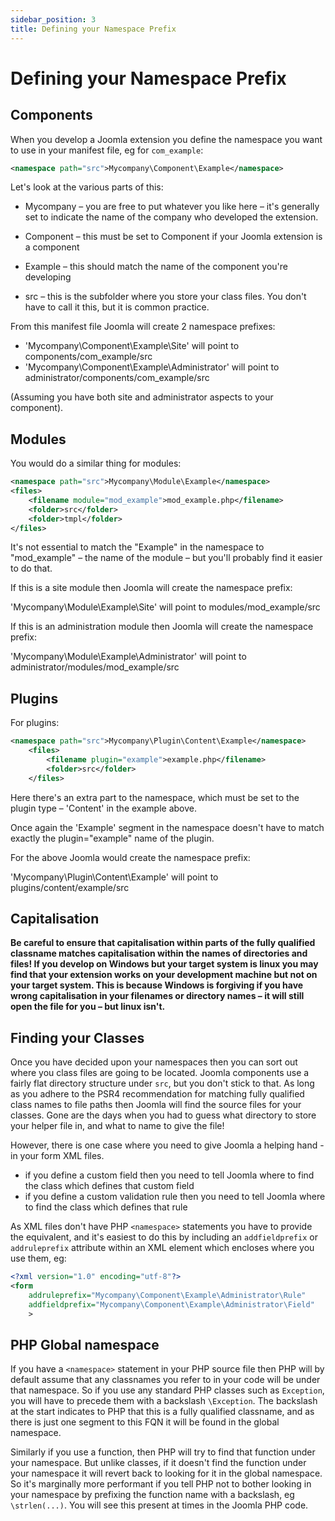 ```yaml
---
sidebar_position: 3
title: Defining your Namespace Prefix
---
```

# Defining your Namespace Prefix
## Components
When you develop a Joomla extension you define the namespace you want to use in your manifest file, eg for `com_example`:
```xml
<namespace path="src">Mycompany\Component\Example</namespace>
```
Let's look at the various parts of this:

- Mycompany – you are free to put whatever you like here – it's generally set to indicate the name of the company who developed the extension.

- Component – this must be set to Component if your Joomla extension is a component

- Example – this should match the name of the component you're developing

- src – this is the subfolder where you store your class files. You don't have to call it this, but it is common practice.

From this manifest file Joomla will create 2 namespace prefixes:

- 'Mycompany\Component\Example\Site\' will point to components/com_example/src
- 'Mycompany\Component\Example\Administrator\' will point to administrator/components/com_example/src

(Assuming you have both site and administrator aspects to your component).
## Modules
You would do a similar thing for modules:
```xml
<namespace path="src">Mycompany\Module\Example</namespace>
<files>
	<filename module="mod_example">mod_example.php</filename>
	<folder>src</folder>
	<folder>tmpl</folder>
</files>
```
It's not essential to match the "Example" in the namespace to "mod_example" – the name of the module – but you'll probably find it easier to do that. 

If this is a site module then Joomla will create the namespace prefix:

'Mycompany\Module\Example\Site\' will point to modules/mod_example/src

If this is an administration module then Joomla will create the namespace prefix:

'Mycompany\Module\Example\Administrator\' will point to administrator/modules/mod_example/src
## Plugins
For plugins:
```xml
<namespace path="src">Mycompany\Plugin\Content\Example</namespace>
	<files>
		<filename plugin="example">example.php</filename>
		<folder>src</folder>
	</files>
```
Here there's an extra part to the namespace, which must be set to the plugin type – 'Content' in the example above. 

Once again the 'Example' segment in the namespace doesn't have to match exactly the plugin="example" name of the plugin.

For the above Joomla would create the namespace prefix:

'Mycompany\Plugin\Content\Example\' will point to plugins/content/example/src

## Capitalisation 
**Be careful to ensure that capitalisation within parts of the fully qualified classname matches capitalisation within the names of directories and files! If you develop on Windows but your target system is linux you may find that your extension works on your development machine but not on your target system. This is because Windows is forgiving if you have wrong capitalisation in your filenames or directory names – it will still open the file for you – but linux isn't.**

## Finding your Classes
Once you have decided upon your namespaces then you can sort out where you class files are going to be located. Joomla components use a fairly flat directory structure under `src`, but you don't stick to that. As long as you adhere to the PSR4 recommendation for matching fully qualified class names to file paths then Joomla will find the source files for your classes. Gone are the days when you had to guess what directory to store your helper file in, and what to name to give the file! 

However, there is one case where you need to give Joomla a helping hand - in your form XML files.
- if you define a custom field then you need to tell Joomla where to find the class which defines that custom field
- if you define a custom validation rule then you need to tell Joomla where to find the class which defines that rule

As XML files don't have PHP `<namespace>` statements you have to provide the equivalent, and it's easiest to do this by including an `addfieldprefix` or `addruleprefix` attribute within an XML element which encloses where you use them, eg:
```xml
<?xml version="1.0" encoding="utf-8"?>
<form
    addruleprefix="Mycompany\Component\Example\Administrator\Rule"
    addfieldprefix="Mycompany\Component\Example\Administrator\Field"
    >
```

## PHP Global namespace
If you have a `<namespace>` statement in your PHP source file then PHP will by default assume that any classnames you refer to in your code will be under that namespace. So if you use any standard PHP classes such as `Exception`, you will have to precede them with a backslash `\Exception`. The backslash at the start indicates to PHP that this is a fully qualified classname, and as there is just one segment to this FQN it will be found in the global namespace.

Similarly if you use a function, then PHP will try to find that function under your namespace. But unlike classes, if it doesn't find the function under your namespace it will revert back to looking for it in the global namespace. So it's marginally more performant if you tell PHP not to bother looking in your namespace by prefixing the function name with a backslash, eg `\strlen(...)`. You will see this present at times in the Joomla PHP code.